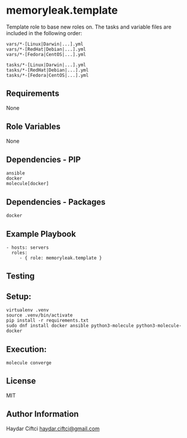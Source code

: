 memoryleak.template
===================

Template role to base new roles on. The tasks and variable files are included in the following order:

	vars/*-[Linux|Darwin|...].yml
	vars/*-[RedHat|Debian|...].yml
	vars/*-[Fedora|CentOS|...].yml
	
	tasks/*-[Linux|Darwin|...].yml
	tasks/*-[RedHat|Debian|...].yml
	tasks/*-[Fedora|CentOS|...].yml
	

Requirements
------------

None

Role Variables
--------------

None

Dependencies - PIP
------------------

	ansible
	docker
	molecule[docker]

Dependencies - Packages
-----------------------

	docker

Example Playbook
----------------

    - hosts: servers
      roles:
         - { role: memoryleak.template }

Testing
-------

Setup:
------
    virtualenv .venv
    source .venv/bin/activate
    pip install -r requirements.txt
	sudo dnf install docker ansible python3-molecule python3-molecule-docker

Execution:
----------
	
	molecule converge

License
-------

MIT

Author Information
------------------

Haydar Ciftci <haydar.ciftci@gmail.com>
